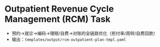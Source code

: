 # Outpatient Revenue Cycle Management (RCM) Task

- 预约→就诊→编码→理赔/自费→对账的全链路优化（拒付率/周转/自费回款）
- 输出：`templates/output/rcm-outpatient-plan-tmpl.yaml`

